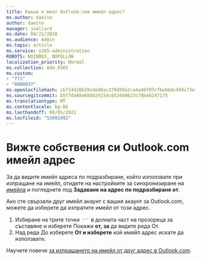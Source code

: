 ```yaml
---
title: Какъв е моят Outlook.com имейл адрес?
ms.author: daeite
author: daeite
manager: joallard
ms.date: 04/21/2020
ms.audience: Admin
ms.topic: article
ms.service: o365-administration
ROBOTS: NOINDEX, NOFOLLOW
localization_priority: Normal
ms.collection: Adm_O365
ms.custom:
- "771"
- "8000037"
ms.openlocfilehash: cb714428b29cde80ac379d59a1ca4a46f07cfbebbdc459c73ef100b7a17a72b7
ms.sourcegitcommit: b5f7da89a650d2915dc652449623c78be6247175
ms.translationtype: MT
ms.contentlocale: bg-BG
ms.lasthandoff: 08/05/2021
ms.locfileid: "53991992"
---
```

# <a name="see-your-own-outlookcom-email-address"></a>Вижте собствения си Outlook.com имейл адрес

За да видите имейл адреса по подразбиране, който използвате при изпращане на имейл, отидете на настройките за синхронизиране на [имейла](https://outlook.live.com/mail/options/mail/accounts) и погледнете под **Задаване на адрес по подразбиране от**.

Ако сте свързали друг имейл акаунт с вашия акаунт за Outlook.com, можете да изберете да изпратите имейл от този адрес.

1. Избиране на трите точки <img src='data:image/png;base64,iVBORw0KGgoAAAANSUhEUgAAABYAAAAPCAYAAADgbT9oAAAACXBIWXMAAA7EAAAOxAGVKw4bAAAAB3RJTUUH4wYLFhkF94QzeAAAAAd0RVh0QXV0aG9yAKmuzEgAAAAMdEVYdERlc2NyaXB0aW9uABMJISMAAAAKdEVYdENvcHlyaWdodACsD8w6AAAADnRFWHRDcmVhdGlvbiB0aW1lADX3DwkAAAAJdEVYdFNvZnR3YXJlAF1w/zoAAAALdEVYdERpc2NsYWltZXIAt8C0jwAAAAh0RVh0V2FybmluZwDAG+aHAAAAB3RFWHRTb3VyY2UA9f+D6wAAAAh0RVh0Q29tbWVudAD2zJa/AAAABnRFWHRUaXRsZQCo7tInAAAAL0lEQVQ4jWP8////fwYaACZaGDpq8HAzuKGhnqGhoR5DIaniNHMx42gGGTUYAwAAw6QRD6XFR1wAAAAASUVORK5CYII=' />
 в долната част на прозореца за съставяне и изберете Покажи **от, за** да видите реда От.
2. Над реда До изберете **От и изберете** кой имейл адрес искате да използвате.

Научете повече [за изпращането на имейл от друг адрес в Outlook.com](https://support.office.com/article/ccba89cb-141c-4a36-8c56-6d16a8556d2e?wt.mc_id=Office_Outlook_com_Alchemy).